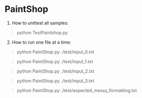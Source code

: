 # PaintShop

1. How to unittest all samples:

> python TestPaintshop.py


2. How to run one file at a time:

> python PaintShop.py ./test/input_0.txt

> python PaintShop.py ./test/input_1.txt

> python PaintShop.py ./test/input_2.txt

> python PaintShop.py ./test/input_3.txt

> python PaintShop.py ./test/expected_messy_formatting.txt
